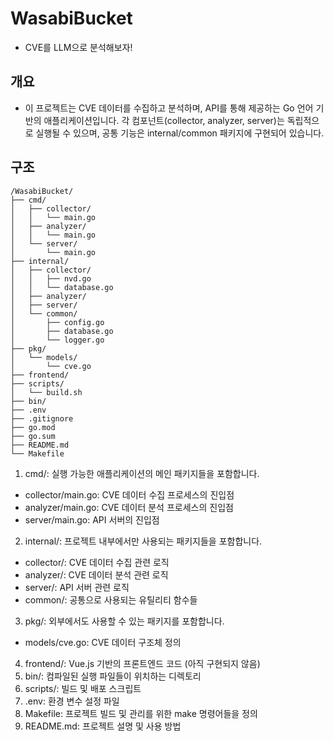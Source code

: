 # WasabiBucket
- CVE를 LLM으로 분석해보자!

## 개요
- 이 프로젝트는 CVE 데이터를 수집하고 분석하며, API를 통해 제공하는 Go 언어 기반의 애플리케이션입니다. 각 컴포넌트(collector, analyzer, server)는 독립적으로 실행될 수 있으며, 공통 기능은 internal/common 패키지에 구현되어 있습니다.

## 구조
```
/WasabiBucket/
├── cmd/
│   ├── collector/
│   │   └── main.go
│   ├── analyzer/
│   │   └── main.go
│   └── server/
│       └── main.go
├── internal/
│   ├── collector/
│   │   ├── nvd.go
│   │   └── database.go
│   ├── analyzer/
│   ├── server/
│   └── common/
│       ├── config.go
│       ├── database.go
│       └── logger.go
├── pkg/
│   └── models/
│       └── cve.go
├── frontend/
├── scripts/
│   └── build.sh
├── bin/
├── .env
├── .gitignore
├── go.mod
├── go.sum
├── README.md
└── Makefile
```
1. cmd/: 실행 가능한 애플리케이션의 메인 패키지들을 포함합니다.
- collector/main.go: CVE 데이터 수집 프로세스의 진입점
- analyzer/main.go: CVE 데이터 분석 프로세스의 진입점
- server/main.go: API 서버의 진입점
2. internal/: 프로젝트 내부에서만 사용되는 패키지들을 포함합니다.
- collector/: CVE 데이터 수집 관련 로직
- analyzer/: CVE 데이터 분석 관련 로직
- server/: API 서버 관련 로직
- common/: 공통으로 사용되는 유틸리티 함수들
3. pkg/: 외부에서도 사용할 수 있는 패키지를 포함합니다.
- models/cve.go: CVE 데이터 구조체 정의
4. frontend/: Vue.js 기반의 프론트엔드 코드 (아직 구현되지 않음)
5. bin/: 컴파일된 실행 파일들이 위치하는 디렉토리
6. scripts/: 빌드 및 배포 스크립트
7. .env: 환경 변수 설정 파일
8. Makefile: 프로젝트 빌드 및 관리를 위한 make 명령어들을 정의
9. README.md: 프로젝트 설명 및 사용 방법
